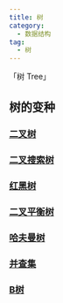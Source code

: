 ```yaml
---
title: 树
category: 
  - 数据结构
tag: 
  - 树
---
```


「树 Tree」

<!--more-->







## 树的变种

### [二叉树](./2.md)

### [二叉搜索树](./3.md)

### [红黑树](./4.md)

### [二叉平衡树](./5.md)

### [哈夫曼树](./6.md)

### [并查集](./7md)

### [B树](./8.md)